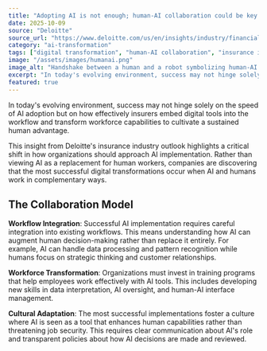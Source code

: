 ```yaml
---
title: "Adopting AI is not enough; human-AI collaboration could be key to successful digital transformation"
date: 2025-10-09
source: "Deloitte"
source_url: "https://www.deloitte.com/us/en/insights/industry/financial-services/financial-services-industry-outlooks/insurance-industry-outlook.html#heading-5"
category: "ai-transformation"
tags: ["digital transformation", "human-AI collaboration", "insurance industry", "workflow integration"]
image: "/assets/images/humanai.png"
image_alt: "Handshake between a human and a robot symbolizing human-AI collaboration"
excerpt: "In today's evolving environment, success may not hinge solely on the speed of AI adoption but on how effectively insurers embed digital tools into the workflow and transform workforce capabilities to cultivate a sustained human advantage."
featured: true
---
```


In today's evolving environment, success may not hinge solely on the speed of AI adoption but on how effectively insurers embed digital tools into the workflow and transform workforce capabilities to cultivate a sustained human advantage.

This insight from Deloitte's insurance industry outlook highlights a critical shift in how organizations should approach AI implementation. Rather than viewing AI as a replacement for human workers, companies are discovering that the most successful digital transformations occur when AI and humans work in complementary ways.

## The Collaboration Model

**Workflow Integration**: Successful AI implementation requires careful integration into existing workflows. This means understanding how AI can augment human decision-making rather than replace it entirely. For example, AI can handle data processing and pattern recognition while humans focus on strategic thinking and customer relationships.

**Workforce Transformation**: Organizations must invest in training programs that help employees work effectively with AI tools. This includes developing new skills in data interpretation, AI oversight, and human-AI interface management.

**Cultural Adaptation**: The most successful implementations foster a culture where AI is seen as a tool that enhances human capabilities rather than threatening job security. This requires clear communication about AI's role and transparent policies about how AI decisions are made and reviewed.